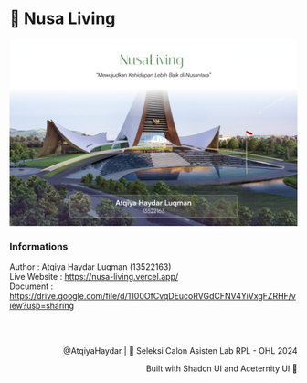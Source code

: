 # 🌱 Nusa Living

![Thumbnail](./public/Thumbnail.png)

### Informations
Author : Atqiya Haydar Luqman (13522163) <br>
Live Website : https://nusa-living.vercel.app/ <br>
Document : https://drive.google.com/file/d/1100OfCvqDEucoRVGdCFNV4YiVxgFZRHF/view?usp=sharing

###

<br>

###

<p align="right">@AtqiyaHaydar | 🌱 Seleksi Calon Asisten Lab RPL - OHL 2024</p>
<p align="right">Built with Shadcn UI and Aceternity UI 🤍</p>
